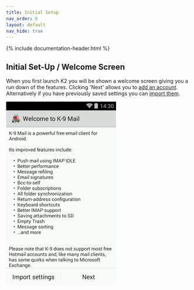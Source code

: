 ```yaml
---
title: Initial Setup
nav_order: 0
layout: default
nav_hide: true
---
```


{% include documentation-header.html %}

## Initial Set-Up / Welcome Screen

When you first launch K2 you will be shown a welcome screen giving you a
run down of the features. Clicking 'Next' allows you to <a href="/documentation/accounts/add.html">add an account</a>. Alternatively if you have previously saved settings you can <a href="/documentation/settings/import_export.html">import them</a>.

<img src="/assets/img/welcome_screen.png" alt="Welcome Screen" />
